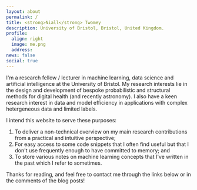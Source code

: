 ```yaml
---
layout: about
permalink: /
title: <strong>Niall</strong> Twomey
description: University of Bristol, Bristol, United Kingdom.
profile:
  align: right
  image: me.png
  address: 
news: false
social: true
---
```


I'm a research fellow / lecturer in machine learning, data science and artificial intelligence at the University of Bristol. My research interests lie in the design and development of bespoke probabilistic and structural methods for digital health (and recently astronomy). I also have a keen research interest in data and model efficiency in applications with complex hetergeneous data and limited labels. 

I intend this website to serve these purposes: 

1. To deliver a non-technical overview on my main research contributions from a practical and intuitive perspective; 
2. For easy access to some code snippets that I often find useful but that I don't use frequently enough to have committed to memory; and 
3. To store various notes on machine learning concepts that I've written in the past which I refer to sometimes.

Thanks for reading, and feel free to contact me through the links below or in the comments of the blog posts!

